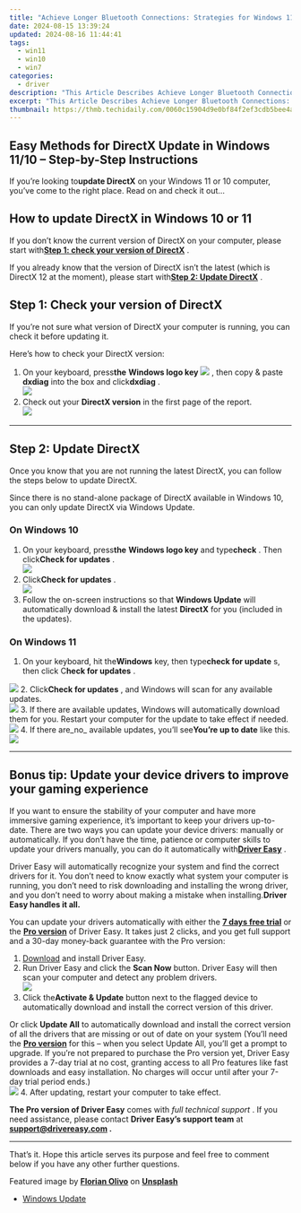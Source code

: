 ```yaml
---
title: "Achieve Longer Bluetooth Connections: Strategies for Windows 11 Systems"
date: 2024-08-15 13:39:24
updated: 2024-08-16 11:44:41
tags:
  - win11
  - win10
  - win7
categories:
  - driver
description: "This Article Describes Achieve Longer Bluetooth Connections: Strategies for Windows 11 Systems"
excerpt: "This Article Describes Achieve Longer Bluetooth Connections: Strategies for Windows 11 Systems"
thumbnail: https://thmb.techidaily.com/0060c15904d9e0bf84f2ef3cdb5bee4a455f24656c389f8d2306fcf6f3367f9d.jpg
---
```


## Easy Methods for DirectX Update in Windows 11/10 – Step-by-Step Instructions

If you’re looking to**update DirectX** on your Windows 11 or 10 computer, you’ve come to the right place. Read on and check it out…

## How to update DirectX in Windows 10 or 11

 If you don’t know the current version of DirectX on your computer, please start with[**Step 1: check your version of DirectX**](https://tools.techidaily.com/drivereasy/download/) .

 If you already know that the version of DirectX isn’t the latest (which is DirectX 12 at the moment), please start with[**Step 2: Update DirectX**](https://tools.techidaily.com/drivereasy/download/) .

## Step 1: Check your version of DirectX

 If you’re not sure what version of DirectX your computer is running, you can check it before updating it.

Here’s how to check your DirectX version:

1. On your keyboard, press**the**   **Windows logo key** ![](https://images.drivereasy.com/wp-content/uploads/2018/05/Windows-logo-key-5.png)  , then copy & paste **dxdiag** into the box and click**dxdiag** .  
![](https://images.drivereasy.com/wp-content/uploads/2018/07/img_5b3c67d93681f.jpg)
2. Check out your **DirectX version** in the first page of the report.  
![](https://images.drivereasy.com/wp-content/uploads/2018/07/img_5b3c68438b612.jpg)

---

## Step 2: Update DirectX

 Once you know that you are not running the latest DirectX, you can follow the steps below to update DirectX.

 Since there is no stand-alone package of DirectX available in Windows 10, you can only update DirectX via Windows Update.

### On Windows 10

1. On your keyboard, press**the**   **Windows logo key**  and type**check** . Then click**Check for updates** .  
![](https://images.drivereasy.com/wp-content/uploads/2018/07/img_5b3c4354e7779.jpg)
2. Click**Check for updates** .  
![](https://images.drivereasy.com/wp-content/uploads/2018/07/img_5b3c43ed42ba1.jpg)
3. Follow the on-screen instructions so that **Windows Update** will automatically download & install the latest **DirectX** for you (included in the updates).

### On Windows 11

1. On your keyboard, hit the**Windows** key, then type**check for update** s, then click C**heck for updates** .  

![](https://images.drivereasy.com/wp-content/uploads/2023/09/image-18.png)
2. Click**Check for updates** , and Windows will scan for any available updates.  
![](https://images.drivereasy.com/wp-content/uploads/2023/09/image-19.png)
3. If there are available updates, Windows will automatically download them for you. Restart your computer for the update to take effect if needed.![](https://images.drivereasy.com/wp-content/uploads/2023/09/image-20.png)
4. If there are_no_ available updates, you’ll see**You’re up to date** like this.![](https://images.drivereasy.com/wp-content/uploads/2023/09/image-21.png)

---

## Bonus tip: Update your device drivers to improve your gaming experience

 If you want to ensure the stability of your computer and have more immersive gaming experience, it’s important to keep your drivers up-to-date. There are two ways you can update your device drivers: manually or automatically. If you don’t have the time, patience or computer skills to update your drivers manually, you can do it automatically with[**Driver Easy**](https://tools.techidaily.com/drivereasy/download/) .

 Driver Easy will automatically recognize your system and find the correct drivers for it. You don’t need to know exactly what system your computer is running, you don’t need to risk downloading and installing the wrong driver, and you don’t need to worry about making a mistake when installing.**Driver Easy handles it all.**

 You can update your drivers automatically with either the [**7 days free trial**](https://tools.techidaily.com/drivereasy/download/) or the [**Pro version**](https://tools.techidaily.com/drivereasy/download/) of Driver Easy. It takes just 2 clicks, and you get full support and a 30-day money-back guarantee with the Pro version:

1. [Download](https://tools.techidaily.com/drivereasy/download/) and install Driver Easy.
2. Run Driver Easy and click the **Scan Now** button. Driver Easy will then scan your computer and detect any problem drivers.  
![](https://www.drivereasy.com/wp-content/uploads/2020/10/6_0_scan-now.jpg)
3. Click the**Activate & Update** button next to the flagged device to automatically download and install the correct version of this driver.  

 Or click **Update All** to automatically download and install the correct version of all the drivers that are missing or out of date on your system (You’ll need the **[Pro version](https://tools.techidaily.com/drivereasy/download/)**  for this – when you select Update All, you’ll get a prompt to upgrade. If you’re not prepared to purchase the Pro version yet, Driver Easy provides a 7-day trial at no cost, granting access to all Pro features like fast downloads and easy installation. No charges will occur until after your 7-day trial period ends.)  
![](https://www.drivereasy.com/wp-content/uploads/2021/05/NVIDIA-GeForce-RTX-3090-Ti-3.jpg)
4. After updating, restart your computer to take effect.

**The Pro version of Driver Easy** comes with _full technical support_ . If you need assistance, please contact **Driver Easy’s support team** at **[support@drivereasy.com](https://tools.techidaily.com/drivereasy/download/) .**

---

 That’s it. Hope this article serves its purpose and feel free to comment below if you have any other further questions.

 Featured image by [**Florian Olivo**](https://unsplash.com/@rxspawn?utm%5Fsource=unsplash&utm%5Fmedium=referral&utm%5Fcontent=creditCopyText) on [**Unsplash**](https://unsplash.com/s/photos/gaming?utm%5Fsource=unsplash&utm%5Fmedium=referral&utm%5Fcontent=creditCopyText)

* [Windows Update](https://tools.techidaily.com/drivereasy/download/)

<ins class="adsbygoogle"
     style="display:block"
     data-ad-format="autorelaxed"
     data-ad-client="ca-pub-7571918770474297"
     data-ad-slot="1223367746"></ins>



<ins class="adsbygoogle"
     style="display:block"
     data-ad-client="ca-pub-7571918770474297"
     data-ad-slot="8358498916"
     data-ad-format="auto"
     data-full-width-responsive="true"></ins>
